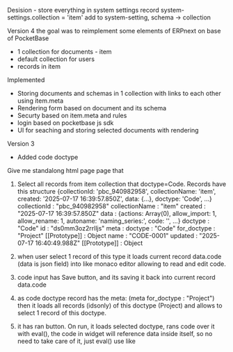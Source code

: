 
Desision - store everything in system settings record
system-settings.collection = 'item' 
add to system-setting, schema -> collection


Version 4
the goal was to reimplement some elements of ERPnext on base of PocketBase
- 1 collection for documents - item
- default collection for users
- records in item 

Implemented 
- Storing documents and schemas in 1 collection with links to each other using item.meta
- Rendering form based on document and its schema 
- Securty based on item.meta and rules
- login based on pocketbase js sdk
- UI for seaching and storing selected documents with rendering 


Version 3
- Added code doctype 

Give me standalong html page page that 
1) Select all records from item collection that  doctype=Code. Records have this structure
{collectionId: 'pbc_940982958', collectionName: 'item', created: '2025-07-17 16:39:57.850Z', data: {…}, doctype: 'Code', …}
collectionId
: 
"pbc_940982958"
collectionName
: 
"item"
created
: 
"2025-07-17 16:39:57.850Z"
data
: 
{actions: Array(0), allow_import: 1, allow_rename: 1, autoname: 'naming_series:', code: '', …}
doctype
: 
"Code"
id
: 
"ds0mm3oz2rrlljs"
meta
: 
doctype
: 
"Code"
for_doctype
: 
"Project"
[[Prototype]]
: 
Object
name
: 
"CODE-0001"
updated
: 
"2025-07-17 16:40:49.988Z"
[[Prototype]]
: 
Object
2) when user select 1 record of this type it loads current record data.code (data is json field) into like monaco editor allowing to read and edit code. 
3) code input has Save button, and its saving it back into current record data.code
4) as code doctype record has the meta: (meta for_doctype : 
"Project") then it loads all records (idsonly) of this doctype (Project) and allows to select 1 record of this doctype. 
5) it has ran button. On run, it loads selected doctype, rans code over it with eval(), the code in widget will reference data inside itself, so no need to take care of it, just eval() 
use like    <script>
        let pb = null;
        let currentRecord = null;
        // Auto-connect on page load
        window.onload = function() {
            connectToPocketBase();
        };
        // Connect to PocketBase
        async function connectToPocketBase() {
            const statusDiv = document.getElementById('status');
            
            try {
                pb = new PocketBase('http://127.0.0.1:8090/');
                
                // Test connection by fetching records
                const records = await pb.collection('item').getList(1, 50);

So this is a kind of dynamic widjet testing tool 
 html that has input Window for js code and 2 buttons save and load. 



this is possible to mock global objects and use 
- https://chatgpt.com/c/68751c97-2254-8007-9097-46241b24bb15 
- https://claude.ai/chat/7f0eaf96-a570-49b5-a847-2ad953af017e






store all data 1 pocketbase collection - items v2

- items.id - pocketbase ids
- items.schema (json) - schema Using Erpnext doctypes json  (like task.json). then items.schema.name = Task
- items.code (text) - code that reads schema, displays UI and saving result into items.data
- items.data (json) - data, generated from schema on client side and saves
- items.children [itemid1, itemid2] - establishing relationships in between items
- items.users - [userid1, userid2] - pocketbase users collection ids

<!--S  SCHEMAS----->
special type of item -> schema for doctype. doctype = "Schema", the link to Schema is defined bi-directonally in each doctype like doctype = "Task", then in its meta.schema = "SCHEMA-0001"
in "SCHEMA-0001" meta.for_doctype = "Task" (should be further thinking on setting up default schemas)


<!--U -UI--->
summary - everything is possible 
OPEN - access rights needs exploration and simplification  

<!----------v2--->
all data and schemas are from ERPnext and stored in 1 collection item in PocketBase
item.name - used as id for all db operations - TASK-2025-00027 
item.doctype - text, doctype type - Task
item.meta - json, storing the doctype, and schema id of doctype schema 
{
  "doctype": "Task",
  "schema": "SCHEMA-0001"
}
item.data - json, json data of doc (Erpnext format)
{
  "_assign": null,
  "_comments": null,
  "_liked_by": null,
  "_seen": "[\"Administrator\"]",
  "_user_tags": null,
  "act_end_date": null,
  "act_start_date": null,
  "actual_time": 0,
  "closing_date": null,
  "color": "#39E4A5",
  "company": "Expo (Demo)",
  "completed_by": null,
  "completed_on": null,
  "creation": "2025-06-11 12:34:12.818353",
  "custom_attach": null,
  "custom_itemgroup": null,
  "custom_new_check": 0,
  "department": null,
  "depends_on_tasks": "",
  "description": "<div class=\"ql-editor read-mode\"><p><img src=\"/private/files/vYfr6wt.jpg?fid=3e162b69a8\" style=\"\" width=\"272\"></p></div>",
  "docstatus": 0,
  "duration": 0,
  "exp_end_date": "2025-06-11",
  "exp_start_date": "2025-06-11",
  "expected_time": 0,
  "idx": 1,
  "is_group": 1,
  "is_milestone": 0,
  "is_template": 0,
  "issue": null,
  "lft": 53,
  "modified": "2025-06-11 21:28:44.330211",
  "modified_by": "Administrator",
  "name": "TASK-2025-00027",
  "old_parent": "",
  "owner": "Administrator",
  "parent_task": null,
  "priority": "Low",
  "progress": 0,
  "project": "PROJ-0009",
  "project_code": null,
  "review_date": null,
  "rgt": 54,
  "start": 0,
  "status": "Overdue",
  "subject": "Interior inspections for 18-point inspections",
  "task_code": null,
  "task_weight": 0,
  "template_task": "TASK-2025-00020",
  "total_billing_amount": 0,
  "total_costing_amount": 0,
  "total_expense_claim": 0,
  "type": null,
  "workflow_state": null
}

in the same collection 'item', stored the SCHEMA for this doctype 
{
  "collectionId": "pbc_940982958",
  "collectionName": "item",
  "created": "2025-07-14 13:59:41.446Z",
  "data": {
    "actions": [],
    "allow_import": 1,
    "autoname": "TASK-.YYYY.-.#####",
    "creation": "2013-01-29 19:25:50",
    "doctype": "DocType",
    "document_type": "Setup",
    "engine": "InnoDB",
    "field_order": [
      "subject",
      "project",
      "issue",
      "type",
      "color",
      "is_group",
      "is_template",
      "column_break0",
      "status",
      "priority",
      "task_weight",
      "parent_task",
      "completed_by",
      "completed_on",
      "sb_timeline",
      "exp_start_date",
      "expected_time",
      "start",
      "column_break_11",
      "exp_end_date",
      "progress",
      "duration",
      "is_milestone",
      "sb_details",
      "description",
      "sb_depends_on",
      "depends_on",
      "depends_on_tasks",
      "sb_actual",
      "act_start_date",
      "actual_time",
      "column_break_15",
      "act_end_date",
      "sb_costing",
      "total_costing_amount",
      "column_break_20",
      "total_billing_amount",
      "sb_more_info",
      "review_date",
      "closing_date",
      "column_break_22",
      "department",
      "company",
      "lft",
      "rgt",
      "old_parent",
      "template_task"
    ],
    "fields": [
      {
        "allow_in_quick_entry": 1,
        "fieldname": "subject",
        "fieldtype": "Data",
        "in_global_search": 1,
        "in_standard_filter": 1,
        "label": "Subject",
        "reqd": 1,
        "search_index": 1
      },
      {
        "allow_in_quick_entry": 1,
        "bold": 1,
        "fieldname": "project",
        "fieldtype": "Link",
        "in_global_search": 1,
        "in_list_view": 1,
        "in_standard_filter": 1,
        "label": "Project",
        "oldfieldname": "project",
        "oldfieldtype": "Link",
        "options": "Project",
        "remember_last_selected_value": 1,
        "search_index": 1
      },
      {
        "fieldname": "issue",
        "fieldtype": "Link",
        "label": "Issue",
        "options": "Issue"
      },
      {
        "fieldname": "type",
        "fieldtype": "Link",
        "label": "Type",
        "options": "Task Type"
      },
      {
        "bold": 1,
        "default": "0",
        "fieldname": "is_group",
        "fieldtype": "Check",
        "in_list_view": 1,
        "label": "Is Group"
      },
      {
        "fieldname": "column_break0",
        "fieldtype": "Column Break",
        "oldfieldtype": "Column Break",
        "print_width": "50%",
        "width": "50%"
      },
      {
        "bold": 1,
        "fieldname": "status",
        "fieldtype": "Select",
        "in_list_view": 1,
        "in_standard_filter": 1,
        "label": "Status",
        "no_copy": 1,
        "oldfieldname": "status",
        "oldfieldtype": "Select",
        "options": "Open\nWorking\nPending Review\nOverdue\nTemplate\nCompleted\nCancelled"
      },
      {
        "fieldname": "priority",
        "fieldtype": "Select",
        "in_list_view": 1,
        "in_standard_filter": 1,
        "label": "Priority",
        "oldfieldname": "priority",
        "oldfieldtype": "Select",
        "options": "Low\nMedium\nHigh\nUrgent",
        "search_index": 1
      },
      {
        "fieldname": "color",
        "fieldtype": "Color",
        "label": "Color"
      },
      {
        "bold": 1,
        "fieldname": "parent_task",
        "fieldtype": "Link",
        "ignore_user_permissions": 1,
        "label": "Parent Task",
        "options": "Task",
        "search_index": 1
      },
      {
        "collapsible": 1,
        "collapsible_depends_on": "exp_start_date",
        "fieldname": "sb_timeline",
        "fieldtype": "Section Break",
        "label": "Timeline"
      },
      {
        "bold": 1,
        "fieldname": "exp_start_date",
        "fieldtype": "Datetime",
        "label": "Expected Start Date",
        "oldfieldname": "exp_start_date",
        "oldfieldtype": "Date"
      },
      {
        "default": "0",
        "fieldname": "expected_time",
        "fieldtype": "Float",
        "label": "Expected Time (in hours)",
        "oldfieldname": "exp_total_hrs",
        "oldfieldtype": "Data"
      },
      {
        "fetch_from": "type.weight",
        "fieldname": "task_weight",
        "fieldtype": "Float",
        "label": "Weight"
      },
      {
        "fieldname": "column_break_11",
        "fieldtype": "Column Break"
      },
      {
        "bold": 1,
        "fieldname": "exp_end_date",
        "fieldtype": "Datetime",
        "label": "Expected End Date",
        "oldfieldname": "exp_end_date",
        "oldfieldtype": "Date",
        "search_index": 1
      },
      {
        "fieldname": "progress",
        "fieldtype": "Percent",
        "label": "% Progress",
        "no_copy": 1
      },
      {
        "default": "0",
        "fieldname": "is_milestone",
        "fieldtype": "Check",
        "in_list_view": 1,
        "label": "Is Milestone"
      },
      {
        "fieldname": "sb_details",
        "fieldtype": "Section Break",
        "label": "Details",
        "oldfieldtype": "Section Break"
      },
      {
        "fieldname": "description",
        "fieldtype": "Text Editor",
        "label": "Task Description",
        "oldfieldname": "description",
        "oldfieldtype": "Text Editor",
        "print_width": "300px",
        "width": "300px"
      },
      {
        "fieldname": "sb_depends_on",
        "fieldtype": "Section Break",
        "label": "Dependencies",
        "oldfieldtype": "Section Break"
      },
      {
        "fieldname": "depends_on",
        "fieldtype": "Table",
        "label": "Dependent Tasks",
        "options": "Task Depends On"
      },
      {
        "fieldname": "depends_on_tasks",
        "fieldtype": "Code",
        "hidden": 1,
        "label": "Depends on Tasks",
        "read_only": 1
      },
      {
        "fieldname": "sb_actual",
        "fieldtype": "Section Break",
        "oldfieldtype": "Column Break",
        "print_width": "50%",
        "width": "50%"
      },
      {
        "fieldname": "act_start_date",
        "fieldtype": "Date",
        "label": "Actual Start Date (via Timesheet)",
        "oldfieldname": "act_start_date",
        "oldfieldtype": "Date",
        "read_only": 1
      },
      {
        "fieldname": "actual_time",
        "fieldtype": "Float",
        "label": "Actual Time in Hours (via Timesheet)",
        "read_only": 1
      },
      {
        "fieldname": "column_break_15",
        "fieldtype": "Column Break"
      },
      {
        "fieldname": "act_end_date",
        "fieldtype": "Date",
        "label": "Actual End Date (via Timesheet)",
        "oldfieldname": "act_end_date",
        "oldfieldtype": "Date",
        "read_only": 1
      },
      {
        "collapsible": 1,
        "fieldname": "sb_costing",
        "fieldtype": "Section Break",
        "label": "Costing"
      },
      {
        "fieldname": "total_costing_amount",
        "fieldtype": "Currency",
        "label": "Total Costing Amount (via Timesheet)",
        "oldfieldname": "actual_budget",
        "oldfieldtype": "Currency",
        "options": "Company:company:default_currency",
        "read_only": 1
      },
      {
        "fieldname": "column_break_20",
        "fieldtype": "Column Break"
      },
      {
        "fieldname": "total_billing_amount",
        "fieldtype": "Currency",
        "label": "Total Billable Amount (via Timesheet)",
        "read_only": 1
      },
      {
        "collapsible": 1,
        "fieldname": "sb_more_info",
        "fieldtype": "Section Break",
        "label": "More Info"
      },
      {
        "depends_on": "eval:doc.status == \"Closed\" || doc.status == \"Pending Review\"",
        "fieldname": "review_date",
        "fieldtype": "Date",
        "label": "Review Date",
        "oldfieldname": "review_date",
        "oldfieldtype": "Date"
      },
      {
        "depends_on": "eval:doc.status == \"Closed\"",
        "fieldname": "closing_date",
        "fieldtype": "Date",
        "label": "Closing Date",
        "oldfieldname": "closing_date",
        "oldfieldtype": "Date"
      },
      {
        "fieldname": "column_break_22",
        "fieldtype": "Column Break"
      },
      {
        "fieldname": "department",
        "fieldtype": "Link",
        "label": "Department",
        "options": "Department"
      },
      {
        "fetch_from": "project.company",
        "fieldname": "company",
        "fieldtype": "Link",
        "label": "Company",
        "options": "Company",
        "remember_last_selected_value": 1
      },
      {
        "fieldname": "lft",
        "fieldtype": "Int",
        "hidden": 1,
        "label": "lft",
        "read_only": 1
      },
      {
        "fieldname": "rgt",
        "fieldtype": "Int",
        "hidden": 1,
        "label": "rgt",
        "read_only": 1
      },
      {
        "fieldname": "old_parent",
        "fieldtype": "Data",
        "hidden": 1,
        "ignore_user_permissions": 1,
        "label": "Old Parent",
        "read_only": 1
      },
      {
        "depends_on": "eval: doc.status == \"Completed\"",
        "fieldname": "completed_by",
        "fieldtype": "Link",
        "label": "Completed By",
        "no_copy": 1,
        "options": "User"
      },
      {
        "default": "0",
        "fieldname": "is_template",
        "fieldtype": "Check",
        "label": "Is Template"
      },
      {
        "depends_on": "is_template",
        "fieldname": "start",
        "fieldtype": "Int",
        "label": "Begin On (Days)"
      },
      {
        "depends_on": "is_template",
        "fieldname": "duration",
        "fieldtype": "Int",
        "label": "Duration (Days)"
      },
      {
        "depends_on": "eval: doc.status == \"Completed\"",
        "fieldname": "completed_on",
        "fieldtype": "Date",
        "label": "Completed On",
        "mandatory_depends_on": "eval: doc.status == \"Completed\""
      },
      {
        "fieldname": "template_task",
        "fieldtype": "Data",
        "hidden": 1,
        "label": "Template Task"
      }
    ],
    "icon": "fa fa-check",
    "idx": 1,
    "is_tree": 1,
    "links": [],
    "max_attachments": 5,
    "modified": "2024-05-24 12:36:12.214577",
    "modified_by": "Administrator",
    "module": "Projects",
    "name": "Task",
    "naming_rule": "Expression (old style)",
    "nsm_parent_field": "parent_task",
    "owner": "Administrator",
    "permissions": [
      {
        "create": 1,
        "delete": 1,
        "email": 1,
        "print": 1,
        "read": 1,
        "report": 1,
        "role": "Projects User",
        "share": 1,
        "write": 1
      }
    ],
    "quick_entry": 1,
    "search_fields": "subject",
    "show_name_in_global_search": 1,
    "show_preview_popup": 1,
    "sort_field": "creation",
    "sort_order": "DESC",
    "states": [],
    "timeline_field": "project",
    "title_field": "subject",
    "track_seen": 1
  },
  "doctype": "Schema",
  "id": "a6v04us71cjkpp7",
  "meta": {
    "doctype": "Schema"
  },
  "name": "SCHEMA-0001",
  "updated": "2025-07-14 13:59:41.446Z"
}




child-parent relationships are established in childen by have ids in childer items.data.parent_id_project, where in parent_id_{doctype} {doctype} is doctype of parent and value is id

async function getChildrenByParent(parentId) {
      // Get the parent record to determine its type
      const parentRecord = await pb.collection('items').getOne(parentId);
      const parentType = parentRecord.data.name.toLowerCase();
      
      const filter = `data.parent_id_${parentType} = "${parentId}"`;
      return await pb.collection('items').getFullList({ filter });
    }

how to simplify the user management knowing I am unsing ERPdoctypes,I want to have very relaxed access rights, I want to propagate by default access to all parent-child 

<!--Storing schemas -->

Decision 
// Step 1: Get the schema template for "User"
const schema = await pb.collection('items').getFirstListItem(
  'schema.name = "User" && schema.doctype = "Schema"'
);

// Step 2: Create the new item referencing that schema
const newItem = await pb.collection('items').create({
  schema: {
    id: schema.id,             // Reference to the full schema template
    name: schema.schema.name   // Usually "User"
  },

});

<!--Storing Code -->
const schema = await pb.collection('items').getFirstListItem(
  'schema.doctype = "Code"'
);

<!--Use all fields in doctypes definitions-->
Nested tables = children:
- Use TABLE field tp link parent->child link (now only child->parent like parent_id_project in items.data)
- Use all logic including list_view of child 
fix the naming serieas and names(subject, project_name, or even missing name)
Best practice when building your own Doctypes
Use title or subject as a descriptive label.

Set name to a custom naming series or field (via autoname).

Use title_field in the DocType to show a clean title in lists.

{
  "autoname": "field:subject",
  "title_field": "subject"
}

<!--Users and user managment-->
async function getChildrenByParent(parentId) {
      // Get the parent record to determine its type
      const parentRecord = await pb.collection('items').getOne(parentId);
      const parentType = parentRecord.data.name.toLowerCase();
      
      const filter = `data.parent_id_${parentType} = "${parentId}"`;
      return await pb.collection('items').getFullList({ filter });
    }

<!--issues-->
- items.schema (issue IS-missing universal data) (json) is document specific, and lacks  universal non-document spesific like assigned_to, files_attached, workflow related and tagging etc
- 

<!--data.users section --> 
<!--issue with ACL -->

Exactly, you nailed a common tricky point:

---

## The Problem Recap

* **Users can self-register** via public registration — no admin needed.
* But **non-admin users cannot list or query all users** because listing users is an admin-level permission.
* Therefore, if you want to let non-admin users assign or select other users (e.g., in your `items.users` field), they **cannot get the full user list from PocketBase directly**.
* This makes things like dropdown user selectors or assigning users difficult for non-admin clients.

---

## How to Overcome This?

### 1. **Expose a Custom API Endpoint for User Listing**

* Create a **custom backend or cloud function** that:

  * Authenticates the caller (checks their role or permissions).
  * Retrieves a **safe, filtered list of users** (e.g., only active users, or a subset).
  * Returns user info needed for selection (e.g., `id`, `name`, `email`).
* Your non-admin clients call this endpoint to get the user list for assignment.
* This backend uses admin-level credentials to read users but only exposes a limited, controlled view.

---

### 2. **Use PocketBase Collection Rules for Limited Access**

* PocketBase's default **Users collection is admin-only**, but you can create a **separate "profiles" collection** that contains public info of users.
* When users register:

  * Use PocketBase hooks or client code to **create or sync a "profile" record** with publicly visible info.
* Then:

  * Non-admin users can read this `profiles` collection without admin rights.
  * Use this collection to populate user selectors and assign users in `items.users`.
* This keeps sensitive user data protected but allows non-admin access to basic user info.

---

### 3. **Embed User Info in the Client After Signup**

* If your app is closed or limited in scale:

  * When a user signs up, store their basic info locally or share it securely with other users in the app.
  * This is only feasible in small or trusted environments.
* Not recommended for larger or public apps.

---

## Example Workflow Using Profiles Collection

1. User signs up via public registration.
2. A PocketBase hook or client logic creates a corresponding record in the `profiles` collection with `{ userId, displayName, email }`.
3. Non-admin users have read access to `profiles`.
4. When assigning users to an item, your client fetches from `profiles` collection instead of `users`.
5. Use the `userId` from profiles to assign to `items.users`.

---

## Summary

| Solution                    | Description                                     |
| --------------------------- | ----------------------------------------------- |
| Custom Backend API          | Controlled user list returned to clients        |
| Separate Public Profiles    | Mirror minimal user info in a public collection |
| Client-side User Info Cache | Share or cache user info within the app         |

---

If you want, I can help with:

* How to set up a `profiles` collection and sync it on signup.
* Sample PocketBase hook code or API design.
* Collection rule configurations.

Just let me know!

<!--descision --->
- to use the hybrid approach (items.users and items.data.users)
- 
Great question — since you're already thinking deeply about architecture, here's a grounded recommendation based on how PocketBase works **today (as of 2025)** and your use case.

---

## 🧠 Recommendation: **Hybrid Approach (Lean PB Relations + Rich `data.users`)**

| Layer                     | Role                                                      |
| ------------------------- | --------------------------------------------------------- |
| `items.users` (relation)  | **Access gate** — who can fetch/see the item              |
| `items.data.users` (JSON) | **Role + permission logic** — what they can do in the app |

---

## ✅ Why This Hybrid Approach Is Ideal for PocketBase

| Reason                  | Explanation                                                                                                        |
| ----------------------- | ------------------------------------------------------------------------------------------------------------------ |
| 🔒 **Native filtering** | PocketBase lets you filter by relation: `users ~ "user123"` — fast and enforced server-side                        |
| 🧠 **Flexible logic**   | Your `data.users` can support roles, timestamps, custom fields, invitations, etc.                                  |
| ✍️ **Easier UI**        | You can build admin/collaborator interfaces from `data.users`, not just a flat ID list                             |
| ⚙️ **Scoped access**    | PB rules can restrict writes (only owners can write), while your app handles collaboration nuance                  |
| 🧪 **Scalable**         | You can later move to a dedicated `user_roles` collection if things get complex, but you don’t have to start there |

---

## ✅ What to Avoid

| Approach                                                | Why Not                                                                                             |
| ------------------------------------------------------- | --------------------------------------------------------------------------------------------------- |
| Only using `users` relation                             | No room for roles/permissions, and you'll need hacks for UI or logic                                |
| Only using `data.users`                                 | You lose PB's built-in filtering and security layers — all access control must be in your app       |
| Complex `users[]` + per-role fields (`owner`, `editor`) | You'll duplicate the logic and make updates hard to maintain                                        |
| Building a full ACL system in a separate collection     | Overkill unless you’re doing enterprise-level multi-tenant auth — more boilerplate, harder to debug |

---

## 🛠 What You Should Do

### 🗃 Your `items` Schema (PocketBase)

| Field   | Type                    | Notes                                               |
| ------- | ----------------------- | --------------------------------------------------- |
| `users` | `Relation[]` to `users` | Determines **who can access** the item              |
| `data`  | `JSON`                  | Contains `data.users` for **roles and permissions** |

```json
"data": {
  "title": "Form A",
  "users": [
    { "id": "user123", "role": "owner", "access": "write" },
    { "id": "user456", "role": "collaborator", "access": "read" }
  ]
}
```

---

### ✅ Server-Side Rules Example

```sql
@request.auth.id != "" && users ~ @request.auth.id
```

> Only allow access if the current user is listed in `users` relation.

---

### 🧩 Bonus: Optional Metadata on Relation

If needed later, you can introduce `data.user_metadata`, like:

```json
"user_metadata": {
  "user123": { "invitedAt": "2025-07-08", "status": "active" },
  "user456": { "invitedAt": "2025-07-09", "status": "pending" }
}
```

---

## 🚦 Final Recommendation

Stick to:

* ✅ `users` relation: enforced by PocketBase (fast + secure)
* ✅ `data.users`: for role-based logic (flexible + future-proof)
* ❌ Don't try to cram roles into relation
* ❌ Avoid splitting roles into separate fields like `editorIds`, `viewerIds` — it doesn’t scale

---

If you’d like, I can give you:

* A PocketBase schema definition (JSON)
* A helper that syncs `data.users` → `users[]`
* Sample permission check code for client or hooks

Let me know which part you'd like to build next.




PocketBase collection 'code' 
js code stored in code like 
pb.collection('code').create({
  code: "console.log('code');",
  schema: { type: "form", fields: ["question"] },
  data: { question: "What is your name?" }
});

schema is Frappe json: 
{
 "actions": [],
 "allow_import": 1,
 "autoname": "TASK-.YYYY.-.#####",
 "creation": "2013-01-29 19:25:50",
 "doctype": "DocType",
 "document_type": "Setup",
 "engine": "InnoDB",
 "field_order": [
  "subject",
  "project",
  "issue",
  "type",
  "color",
  "is_group",
  "is_template",
  "column_break0",
  "status",
  "priority",
  "task_weight",
  "parent_task",
  "completed_by",
  "completed_on",
  "sb_timeline",
  "exp_start_date",
  "expected_time",
  "start",
  "column_break_11",
  "exp_end_date",
  "progress",
  "duration",
  "is_milestone",
  "sb_details",
  "description",
  "sb_depends_on",
  "depends_on",
  "depends_on_tasks",
  "sb_actual",
  "act_start_date",
  "actual_time",
  "column_break_15",
  "act_end_date",
  "sb_costing",
  "total_costing_amount",
  "column_break_20",
  "total_billing_amount",
  "sb_more_info",
  "review_date",
  "closing_date",
  "column_break_22",
  "department",
  "company",
  "lft",
  "rgt",
  "old_parent",
  "template_task"
 ],
 "fields": [
  {
   "allow_in_quick_entry": 1,
   "fieldname": "subject",
   "fieldtype": "Data",
   "in_global_search": 1,
   "in_standard_filter": 1,
   "label": "Subject",
   "reqd": 1,
   "search_index": 1
  },
  {
   "allow_in_quick_entry": 1,
   "bold": 1,
   "fieldname": "project",
   "fieldtype": "Link",
   "in_global_search": 1,
   "in_list_view": 1,
   "in_standard_filter": 1,
   "label": "Project",
   "oldfieldname": "project",
   "oldfieldtype": "Link",
   "options": "Project",
   "remember_last_selected_value": 1,
   "search_index": 1
  },
  {
   "fieldname": "issue",
   "fieldtype": "Link",
   "label": "Issue",
   "options": "Issue"
  },
  {
   "fieldname": "type",
   "fieldtype": "Link",
   "label": "Type",
   "options": "Task Type"
  },
  {
   "bold": 1,
   "default": "0",
   "fieldname": "is_group",
   "fieldtype": "Check",
   "in_list_view": 1,
   "label": "Is Group"
  },
  {
   "fieldname": "column_break0",
   "fieldtype": "Column Break",
   "oldfieldtype": "Column Break",
   "print_width": "50%",
   "width": "50%"
  },
  {
   "bold": 1,
   "fieldname": "status",
   "fieldtype": "Select",
   "in_list_view": 1,
   "in_standard_filter": 1,
   "label": "Status",
   "no_copy": 1,
   "oldfieldname": "status",
   "oldfieldtype": "Select",
   "options": "Open\nWorking\nPending Review\nOverdue\nTemplate\nCompleted\nCancelled"
  },
  {
   "fieldname": "priority",
   "fieldtype": "Select",
   "in_list_view": 1,
   "in_standard_filter": 1,
   "label": "Priority",
   "oldfieldname": "priority",
   "oldfieldtype": "Select",
   "options": "Low\nMedium\nHigh\nUrgent",
   "search_index": 1
  },
  {
   "fieldname": "color",
   "fieldtype": "Color",
   "label": "Color"
  },
  {
   "bold": 1,
   "fieldname": "parent_task",
   "fieldtype": "Link",
   "ignore_user_permissions": 1,
   "label": "Parent Task",
   "options": "Task",
   "search_index": 1
  },
  {
   "collapsible": 1,
   "collapsible_depends_on": "exp_start_date",
   "fieldname": "sb_timeline",
   "fieldtype": "Section Break",
   "label": "Timeline"
  },
  {
   "bold": 1,
   "fieldname": "exp_start_date",
   "fieldtype": "Datetime",
   "label": "Expected Start Date",
   "oldfieldname": "exp_start_date",
   "oldfieldtype": "Date"
  },
  {
   "default": "0",
   "fieldname": "expected_time",
   "fieldtype": "Float",
   "label": "Expected Time (in hours)",
   "oldfieldname": "exp_total_hrs",
   "oldfieldtype": "Data"
  },
  {
   "fetch_from": "type.weight",
   "fieldname": "task_weight",
   "fieldtype": "Float",
   "label": "Weight"
  },
  {
   "fieldname": "column_break_11",
   "fieldtype": "Column Break"
  },
  {
   "bold": 1,
   "fieldname": "exp_end_date",
   "fieldtype": "Datetime",
   "label": "Expected End Date",
   "oldfieldname": "exp_end_date",
   "oldfieldtype": "Date",
   "search_index": 1
  },
  {
   "fieldname": "progress",
   "fieldtype": "Percent",
   "label": "% Progress",
   "no_copy": 1
  },
  {
   "default": "0",
   "fieldname": "is_milestone",
   "fieldtype": "Check",
   "in_list_view": 1,
   "label": "Is Milestone"
  },
  {
   "fieldname": "sb_details",
   "fieldtype": "Section Break",
   "label": "Details",
   "oldfieldtype": "Section Break"
  },
  {
   "fieldname": "description",
   "fieldtype": "Text Editor",
   "label": "Task Description",
   "oldfieldname": "description",
   "oldfieldtype": "Text Editor",
   "print_width": "300px",
   "width": "300px"
  },
  {
   "fieldname": "sb_depends_on",
   "fieldtype": "Section Break",
   "label": "Dependencies",
   "oldfieldtype": "Section Break"
  },
  {
   "fieldname": "depends_on",
   "fieldtype": "Table",
   "label": "Dependent Tasks",
   "options": "Task Depends On"
  },
  {
   "fieldname": "depends_on_tasks",
   "fieldtype": "Code",
   "hidden": 1,
   "label": "Depends on Tasks",
   "read_only": 1
  },
  {
   "fieldname": "sb_actual",
   "fieldtype": "Section Break",
   "oldfieldtype": "Column Break",
   "print_width": "50%",
   "width": "50%"
  },
  {
   "fieldname": "act_start_date",
   "fieldtype": "Date",
   "label": "Actual Start Date (via Timesheet)",
   "oldfieldname": "act_start_date",
   "oldfieldtype": "Date",
   "read_only": 1
  },
  {
   "fieldname": "actual_time",
   "fieldtype": "Float",
   "label": "Actual Time in Hours (via Timesheet)",
   "read_only": 1
  },
  {
   "fieldname": "column_break_15",
   "fieldtype": "Column Break"
  },
  {
   "fieldname": "act_end_date",
   "fieldtype": "Date",
   "label": "Actual End Date (via Timesheet)",
   "oldfieldname": "act_end_date",
   "oldfieldtype": "Date",
   "read_only": 1
  },
  {
   "collapsible": 1,
   "fieldname": "sb_costing",
   "fieldtype": "Section Break",
   "label": "Costing"
  },
  {
   "fieldname": "total_costing_amount",
   "fieldtype": "Currency",
   "label": "Total Costing Amount (via Timesheet)",
   "oldfieldname": "actual_budget",
   "oldfieldtype": "Currency",
   "options": "Company:company:default_currency",
   "read_only": 1
  },
  {
   "fieldname": "column_break_20",
   "fieldtype": "Column Break"
  },
  {
   "fieldname": "total_billing_amount",
   "fieldtype": "Currency",
   "label": "Total Billable Amount (via Timesheet)",
   "read_only": 1
  },
  {
   "collapsible": 1,
   "fieldname": "sb_more_info",
   "fieldtype": "Section Break",
   "label": "More Info"
  },
  {
   "depends_on": "eval:doc.status == \"Closed\" || doc.status == \"Pending Review\"",
   "fieldname": "review_date",
   "fieldtype": "Date",
   "label": "Review Date",
   "oldfieldname": "review_date",
   "oldfieldtype": "Date"
  },
  {
   "depends_on": "eval:doc.status == \"Closed\"",
   "fieldname": "closing_date",
   "fieldtype": "Date",
   "label": "Closing Date",
   "oldfieldname": "closing_date",
   "oldfieldtype": "Date"
  },
  {
   "fieldname": "column_break_22",
   "fieldtype": "Column Break"
  },
  {
   "fieldname": "department",
   "fieldtype": "Link",
   "label": "Department",
   "options": "Department"
  },
  {
   "fetch_from": "project.company",
   "fieldname": "company",
   "fieldtype": "Link",
   "label": "Company",
   "options": "Company",
   "remember_last_selected_value": 1
  },
  {
   "fieldname": "lft",
   "fieldtype": "Int",
   "hidden": 1,
   "label": "lft",
   "read_only": 1
  },
  {
   "fieldname": "rgt",
   "fieldtype": "Int",
   "hidden": 1,
   "label": "rgt",
   "read_only": 1
  },
  {
   "fieldname": "old_parent",
   "fieldtype": "Data",
   "hidden": 1,
   "ignore_user_permissions": 1,
   "label": "Old Parent",
   "read_only": 1
  },
  {
   "depends_on": "eval: doc.status == \"Completed\"",
   "fieldname": "completed_by",
   "fieldtype": "Link",
   "label": "Completed By",
   "no_copy": 1,
   "options": "User"
  },
  {
   "default": "0",
   "fieldname": "is_template",
   "fieldtype": "Check",
   "label": "Is Template"
  },
  {
   "depends_on": "is_template",
   "fieldname": "start",
   "fieldtype": "Int",
   "label": "Begin On (Days)"
  },
  {
   "depends_on": "is_template",
   "fieldname": "duration",
   "fieldtype": "Int",
   "label": "Duration (Days)"
  },
  {
   "depends_on": "eval: doc.status == \"Completed\"",
   "fieldname": "completed_on",
   "fieldtype": "Date",
   "label": "Completed On",
   "mandatory_depends_on": "eval: doc.status == \"Completed\""
  },
  {
   "fieldname": "template_task",
   "fieldtype": "Data",
   "hidden": 1,
   "label": "Template Task"
  }
 ],
 "icon": "fa fa-check",
 "idx": 1,
 "is_tree": 1,
 "links": [],
 "max_attachments": 5,
 "modified": "2024-05-24 12:36:12.214577",
 "modified_by": "Administrator",
 "module": "Projects",
 "name": "Task",
 "naming_rule": "Expression (old style)",
 "nsm_parent_field": "parent_task",
 "owner": "Administrator",
 "permissions": [
  {
   "create": 1,
   "delete": 1,
   "email": 1,
   "print": 1,
   "read": 1,
   "report": 1,
   "role": "Projects User",
   "share": 1,
   "write": 1
  }
 ],
 "quick_entry": 1,
 "search_fields": "subject",
 "show_name_in_global_search": 1,
 "show_preview_popup": 1,
 "sort_field": "creation",
 "sort_order": "DESC",
 "states": [],
 "timeline_field": "project",
 "title_field": "subject",
 "track_seen": 1
}

execution on client like:
currentRecord = await pb.collection('code').getOne(recordId); 
eval(currentRecord.code);

so architecure is 
1) user saving widget code in currentRecord.code (mostly React code)
2) user saving schema in currentRecord.schema
3) browser renders it, after user click on Save button, it goes to currentRecord.data

currentRecord.data is 

other

search 

const tasks2 = pb.collection('items').getFullList({
  filter: 'data.project ~ "[a-z0-9]{15}"'
});
<!--Parent child-->

-Issue in initial version: 
links child->parent was establblished in items.data field "project": "xh1o0yu55vlorl5", from items.schema like: (items.data): 

{
  "act_end_date": "",
  "act_start_date": "",
  "actual_time": "",
  "closing_date": "",
  "color": "",
  "company": "",
  "completed_by": "",
  "completed_on": "",
  "department": "",
  "depends_on": "",
  "description": "Edited 2",
  "duration": "",
  "exp_end_date": "2025-07-09T11:30",
  "exp_start_date": "2025-07-10T11:58",
  "expected_time": "",
  "is_group": false,
  "is_milestone": false,
  "is_template": false,
  "issue": "",
  "name": "Task",
  "parent_task": "",
  "priority": "High",
  "progress": "",
  "project": "xh1o0yu55vlorl5",
  "review_date": "",
  "start": "",
  "status": "Pending Review",
  "subject": "Task2 - the same project",
  "task_weight": "",
  "total_billing_amount": "",
  "total_costing_amount": "",
  "type": ""
}

with part of code: 

(function() {
  const recordId = window.WIDGET_RECORD_ID;
  const pb = window.pb;
  
  async function init() {
    const currentRecord = await pb.collection('items').getOne(recordId);
    window.currentRecord = currentRecord;
    window.schema = currentRecord.schema;
    window.initialData = currentRecord.data || {};
    renderTaskForm();
  }
  
  function renderTaskForm() {
    const containerId = 'widgetContainer';
    const schema = window.schema;
    const initialData = window.initialData || {};
    const recordId = window.currentRecord?.id;
    
    async function renderForm(schema, data = {}, containerId) {
      const fields = schema.fields || [];
      const fieldOrder = schema.field_order || [];
      const container = document.getElementById(containerId);
      container.innerHTML = '';
      const fieldMap = Object.fromEntries(fields.map(f => [f.fieldname, f]));
      
      for (const fieldname of fieldOrder) {
        const field = fieldMap[fieldname];
        if (!field || field.hidden) continue;
        if (['Section Break', 'Column Break'].includes(field.fieldtype)) continue;
        
        const wrapper = document.createElement('div');
        wrapper.style.marginBottom = '10px';
        
        const label = document.createElement('label');
        label.innerText = field.label || fieldname;
        
        let input;
        
        switch (field.fieldtype) {
          case 'Data':
          case 'Int':
          case 'Float':
          case 'Currency':
            input = document.createElement('input');
            input.type = 'text';
            break;
            
          case 'Link':
            input = document.createElement('select');
            // Add empty option
            const emptyOption = document.createElement('option');
            emptyOption.value = '';
            emptyOption.innerText = '-- Select --';
            input.appendChild(emptyOption);
            
            // If field has options, fetch records where data.name matches options
            if (field.options) {
              try {
                const records = await pb.collection('items').getFullList({
                  filter: `data.name = "${field.options}"`
                });
                
                records.forEach(record => {
                  const option = document.createElement('option');
                  option.value = record.id;
                  option.innerText = record.data.name || record.id;
                  input.appendChild(option);
                });
              } catch (error) {
                console.error(`Error fetching options for ${field.fieldname}:`, error);
              }
            }
            break;
            
          case 'Text Editor':
            input = document.createElement('textarea');
            break;
            
          case 'Date':
          case 'Datetime':
            input = document.createElement('input');
            input.type = 'datetime-local';
            break;
            
          case 'Check':
            input = document.createElement('input');
            input.type = 'checkbox';
            input.checked = !!data[field.fieldname];
            break;
            
          case 'Select':
            input = document.createElement('select');
            const options = (field.options || '').split('\n');
            options.forEach(opt => {
              const option = document.createElement('option');
              option.value = opt;
              option.innerText = opt;
              input.appendChild(option);
            });
            input.value = data[field.fieldname] || '';
            break;
            
          case 'Percent':
            input = document.createElement('input');
            input.type = 'number';
            input.min = 0;
            input.max = 100;
            break;
            
          default:
            input = document.createElement('input');
            input.type = 'text';
        }
        
        input.name = field.fieldname;
        input.id = field.fieldname;
        
        if (field.fieldtype !== 'Check' && data[field.fieldname]) {
          input.value = data[field.fieldname];
        }
        
        wrapper.appendChild(label);
        wrapper.appendChild(document.createElement('br'));
        wrapper.appendChild(input);
        container.appendChild(wrapper);
      }
    }
    
    function getFormData(schema) {
      const result = {};
      (schema.fields || []).forEach(field => {
        if (!field || field.hidden) return;
        const el = document.getElementById(field.fieldname);
        if (!el) return;
        
        if (field.fieldtype === 'Check') {
          result[field.fieldname] = el.checked;
        } else {
          result[field.fieldname] = el.value;
        }
      });
      return result;
    }
    
    async function saveData() {
      const formData = getFormData(schema);
      
      // Always preserve the record name from the schema
      formData.name = window.currentRecord.schema.name;
      
      await pb.collection('items').update(recordId, { data: formData });
      alert('Form data saved.');
    }
    
    // Initial render (now async)
    renderForm(schema, initialData, containerId).then(() => {
      // Add save button after form is rendered
      const saveBtn = document.createElement('button');
      saveBtn.innerText = 'Save';
      saveBtn.onclick = saveData;
      document.getElementById(containerId).appendChild(saveBtn);
    });
  }
  
  // Initialize
  init();
})();

<!--Replaced by https://claude.ai/chat/36bfd7ec-ffd5-4e8c-8497-ed8d0ed62f61 v4-->

(function() {
  const recordId = window.WIDGET_RECORD_ID;
  const pb = window.pb;
  
  async function init() {
    const currentRecord = await pb.collection('items').getOne(recordId);
    window.currentRecord = currentRecord;
    window.schema = currentRecord.schema;
    window.initialData = currentRecord.data || {};
    renderTaskForm();
  }
  
  function renderTaskForm() {
    const containerId = 'widgetContainer';
    const schema = window.schema;
    const initialData = window.initialData || {};
    const recordId = window.currentRecord?.id;
    
    async function renderForm(schema, data = {}, containerId) {
      const fields = schema.fields || [];
      const fieldOrder = schema.field_order || [];
      const container = document.getElementById(containerId);
      container.innerHTML = '';
      const fieldMap = Object.fromEntries(fields.map(f => [f.fieldname, f]));
      
      for (const fieldname of fieldOrder) {
        const field = fieldMap[fieldname];
        if (!field || field.hidden) continue;
        if (['Section Break', 'Column Break'].includes(field.fieldtype)) continue;
        
        const wrapper = document.createElement('div');
        wrapper.style.marginBottom = '10px';
        
        const label = document.createElement('label');
        label.innerText = field.label || fieldname;
        
        let input;
        
        switch (field.fieldtype) {
          case 'Data':
          case 'Int':
          case 'Float':
          case 'Currency':
            input = document.createElement('input');
            input.type = 'text';
            break;
            
          case 'Link':
            input = document.createElement('select');
            // Add empty option
            const emptyOption = document.createElement('option');
            emptyOption.value = '';
            emptyOption.innerText = '-- Select --';
            input.appendChild(emptyOption);
            
            // If field has options, fetch records where data.name matches options
            if (field.options) {
              try {
                const records = await pb.collection('items').getFullList({
                  filter: `data.name = "${field.options}"`
                });
                
                records.forEach(record => {
                  const option = document.createElement('option');
                  // Store the record ID as value, but we'll change the field name during save
                  option.value = record.id;
                  option.innerText = record.data.name || record.id;
                  // Store the parent name for later use
                  option.setAttribute('data-parent-name', record.data.name);
                  input.appendChild(option);
                });
              } catch (error) {
                console.error(`Error fetching options for ${field.fieldname}:`, error);
              }
            }
            break;
            
          case 'Text Editor':
            input = document.createElement('textarea');
            break;
            
          case 'Date':
          case 'Datetime':
            input = document.createElement('input');
            input.type = 'datetime-local';
            break;
            
          case 'Check':
            input = document.createElement('input');
            input.type = 'checkbox';
            input.checked = !!data[field.fieldname];
            break;
            
          case 'Select':
            input = document.createElement('select');
            const options = (field.options || '').split('\n');
            options.forEach(opt => {
              const option = document.createElement('option');
              option.value = opt;
              option.innerText = opt;
              input.appendChild(option);
            });
            input.value = data[field.fieldname] || '';
            break;
            
          case 'Percent':
            input = document.createElement('input');
            input.type = 'number';
            input.min = 0;
            input.max = 100;
            break;
            
          default:
            input = document.createElement('input');
            input.type = 'text';
        }
        
        input.name = field.fieldname;
        input.id = field.fieldname;
        
        if (field.fieldtype !== 'Check' && data[field.fieldname]) {
          input.value = data[field.fieldname];
        }
        
        wrapper.appendChild(label);
        wrapper.appendChild(document.createElement('br'));
        wrapper.appendChild(input);
        container.appendChild(wrapper);
      }
    }
    
    function getFormData(schema) {
      const result = {};
      (schema.fields || []).forEach(field => {
        if (!field || field.hidden) return;
        const el = document.getElementById(field.fieldname);
        if (!el) return;
        
        if (field.fieldtype === 'Check') {
          result[field.fieldname] = el.checked;
        } else if (field.fieldtype === 'Link' && el.value) {
          // For Link fields, get the selected option and its parent name
          const selectedOption = el.options[el.selectedIndex];
          if (selectedOption && selectedOption.getAttribute('data-parent-name')) {
            const parentName = selectedOption.getAttribute('data-parent-name');
            const fieldName = `parent_id_${parentName.toLowerCase()}`;
            result[fieldName] = el.value; // Store the record ID
          }
        } else {
          result[field.fieldname] = el.value;
        }
      });
      return result;
    }
    
    async function saveData() {
      const formData = getFormData(schema);
      
      // Always preserve the record name from the schema
      formData.name = window.currentRecord.schema.name;
      
      await pb.collection('items').update(recordId, { data: formData });
      alert('Form data saved.');
    }
    
    // Initial render (now async)
    renderForm(schema, initialData, containerId).then(() => {
      // Add save button after form is rendered
      const saveBtn = document.createElement('button');
      saveBtn.innerText = 'Save';
      saveBtn.onclick = saveData;
      document.getElementById(containerId).appendChild(saveBtn);
    });
  }
  
  // Initialize
  init();
})();

<!--Example of v4-->
async function getChildrenByParent(parentId) {
  // Get the parent record to determine its type
  const parentRecord = await pb.collection('items').getOne(parentId);
  const parentType = parentRecord.data.name.toLowerCase(); // assuming data.name contains the type
  
  const filter = `data.parent_id_${parentType} = "${parentId}"`;
  return await pb.collection('items').getFullList({ filter });
}

// Usage - just need the parent ID
const children = await getChildrenByParent("xh1o0yu55vlorl5");

<!--added child table--->
(function() {
  const recordId = window.WIDGET_RECORD_ID;
  const pb = window.pb;
  
  async function init() {
    const currentRecord = await pb.collection('items').getOne(recordId);
    window.currentRecord = currentRecord;
    window.schema = currentRecord.schema;
    window.initialData = currentRecord.data || {};
    renderTaskForm();
  }
  
  function renderTaskForm() {
    const containerId = 'widgetContainer';
    const schema = window.schema;
    const initialData = window.initialData || {};
    const recordId = window.currentRecord?.id;
    
    async function renderForm(schema, data = {}, containerId) {
      const fields = schema.fields || [];
      const fieldOrder = schema.field_order || [];
      const container = document.getElementById(containerId);
      container.innerHTML = '';
      const fieldMap = Object.fromEntries(fields.map(f => [f.fieldname, f]));
      
      for (const fieldname of fieldOrder) {
        const field = fieldMap[fieldname];
        if (!field || field.hidden) continue;
        if (['Section Break', 'Column Break'].includes(field.fieldtype)) continue;
        
        const wrapper = document.createElement('div');
        wrapper.style.marginBottom = '10px';
        
        const label = document.createElement('label');
        label.innerText = field.label || fieldname;
        
        let input;
        
        switch (field.fieldtype) {
          case 'Data':
          case 'Int':
          case 'Float':
          case 'Currency':
            input = document.createElement('input');
            input.type = 'text';
            break;
            
          case 'Link':
            input = document.createElement('select');
            // Add empty option
            const emptyOption = document.createElement('option');
            emptyOption.value = '';
            emptyOption.innerText = '-- Select --';
            input.appendChild(emptyOption);
            
            // If field has options, fetch records where data.name matches options
            if (field.options) {
              try {
                const records = await pb.collection('items').getFullList({
                  filter: `data.name = "${field.options}"`
                });
                
                records.forEach(record => {
                  const option = document.createElement('option');
                  // Store the record ID as value, but we'll change the field name during save
                  option.value = record.id;
                  option.innerText = record.data.name || record.id;
                  // Store the parent name for later use
                  option.setAttribute('data-parent-name', record.data.name);
                  input.appendChild(option);
                });
              } catch (error) {
                console.error(`Error fetching options for ${field.fieldname}:`, error);
              }
            }
            break;
            
          case 'Text Editor':
            input = document.createElement('textarea');
            break;
            
          case 'Date':
          case 'Datetime':
            input = document.createElement('input');
            input.type = 'datetime-local';
            break;
            
          case 'Check':
            input = document.createElement('input');
            input.type = 'checkbox';
            input.checked = !!data[field.fieldname];
            break;
            
          case 'Select':
            input = document.createElement('select');
            const options = (field.options || '').split('\n');
            options.forEach(opt => {
              const option = document.createElement('option');
              option.value = opt;
              option.innerText = opt;
              input.appendChild(option);
            });
            input.value = data[field.fieldname] || '';
            break;
            
          case 'Percent':
            input = document.createElement('input');
            input.type = 'number';
            input.min = 0;
            input.max = 100;
            break;
            
          default:
            input = document.createElement('input');
            input.type = 'text';
        }
        
        input.name = field.fieldname;
        input.id = field.fieldname;
        
        if (field.fieldtype !== 'Check' && data[field.fieldname]) {
          input.value = data[field.fieldname];
        }
        
        wrapper.appendChild(label);
        wrapper.appendChild(document.createElement('br'));
        wrapper.appendChild(input);
        container.appendChild(wrapper);
      }
    }
    
    function getFormData(schema) {
      const result = {};
      (schema.fields || []).forEach(field => {
        if (!field || field.hidden) return;
        const el = document.getElementById(field.fieldname);
        if (!el) return;
        
        if (field.fieldtype === 'Check') {
          result[field.fieldname] = el.checked;
        } else if (field.fieldtype === 'Link' && el.value) {
          // For Link fields, get the selected option and its parent name
          const selectedOption = el.options[el.selectedIndex];
          if (selectedOption && selectedOption.getAttribute('data-parent-name')) {
            const parentName = selectedOption.getAttribute('data-parent-name');
            const fieldName = `parent_id_${parentName.toLowerCase()}`;
            result[fieldName] = el.value; // Store the record ID
          }
        } else {
          result[field.fieldname] = el.value;
        }
      });
      return result;
    }
    
    async function getChildrenByParent(parentId) {
      // Get the parent record to determine its type
      const parentRecord = await pb.collection('items').getOne(parentId);
      const parentType = parentRecord.data.name.toLowerCase();
      
      const filter = `data.parent_id_${parentType} = "${parentId}"`;
      return await pb.collection('items').getFullList({ filter });
    }
    
    async function renderChildrenTable(parentId, containerId) {
      try {
        const children = await getChildrenByParent(parentId);
        
        if (children.length === 0) {
          return; // No children to display
        }
        
        // Group children by their data.name (type)
        const groupedChildren = {};
        children.forEach(child => {
          const childType = child.data.name || 'Unknown';
          if (!groupedChildren[childType]) {
            groupedChildren[childType] = [];
          }
          groupedChildren[childType].push(child);
        });
        
        const container = document.getElementById(containerId);
        
        // Create children section
        const childrenSection = document.createElement('div');
        childrenSection.style.marginTop = '30px';
        childrenSection.style.borderTop = '2px solid #ccc';
        childrenSection.style.paddingTop = '20px';
        
        const title = document.createElement('h3');
        title.innerText = 'Related Records';
        title.style.marginBottom = '15px';
        childrenSection.appendChild(title);
        
        // Create table for each group
        Object.keys(groupedChildren).forEach(groupName => {
          const group = groupedChildren[groupName];
          
          const groupTitle = document.createElement('h4');
          groupTitle.innerText = `${groupName} (${group.length})`;
          groupTitle.style.marginTop = '20px';
          groupTitle.style.marginBottom = '10px';
          childrenSection.appendChild(groupTitle);
          
          const table = document.createElement('table');
          table.style.width = '100%';
          table.style.borderCollapse = 'collapse';
          table.style.marginBottom = '20px';
          
          // Create table header
          const thead = document.createElement('thead');
          const headerRow = document.createElement('tr');
          
          // Get all unique field names from the group
          const allFields = new Set();
          group.forEach(item => {
            if (item.data) {
              Object.keys(item.data).forEach(key => {
                if (key !== 'name' && !key.startsWith('parent_id_')) {
                  allFields.add(key);
                }
              });
            }
          });
          
          // Add ID column
          const idHeader = document.createElement('th');
          idHeader.innerText = 'ID';
          idHeader.style.border = '1px solid #ddd';
          idHeader.style.padding = '8px';
          idHeader.style.backgroundColor = '#f2f2f2';
          headerRow.appendChild(idHeader);
          
          // Add field columns
          allFields.forEach(field => {
            const th = document.createElement('th');
            th.innerText = field;
            th.style.border = '1px solid #ddd';
            th.style.padding = '8px';
            th.style.backgroundColor = '#f2f2f2';
            headerRow.appendChild(th);
          });
          
          thead.appendChild(headerRow);
          table.appendChild(thead);
          
          // Create table body
          const tbody = document.createElement('tbody');
          
          group.forEach(item => {
            const row = document.createElement('tr');
            
            // ID column
            const idCell = document.createElement('td');
            idCell.innerText = item.id;
            idCell.style.border = '1px solid #ddd';
            idCell.style.padding = '8px';
            row.appendChild(idCell);
            
            // Field columns
            allFields.forEach(field => {
              const cell = document.createElement('td');
              cell.innerText = item.data[field] || '';
              cell.style.border = '1px solid #ddd';
              cell.style.padding = '8px';
              row.appendChild(cell);
            });
            
            tbody.appendChild(row);
          });
          
          table.appendChild(tbody);
          childrenSection.appendChild(table);
        });
        
        container.appendChild(childrenSection);
        
      } catch (error) {
        console.error('Error rendering children table:', error);
      }
    }
    
    async function saveData() {
      const formData = getFormData(schema);
      
      // Always preserve the record name from the schema
      formData.name = window.currentRecord.schema.name;
      
      await pb.collection('items').update(recordId, { data: formData });
      alert('Form data saved.');
    }
    
    // Initial render (now async)
    renderForm(schema, initialData, containerId).then(async () => {
      // Add save button after form is rendered
      const saveBtn = document.createElement('button');
      saveBtn.innerText = 'Save';
      saveBtn.onclick = saveData;
      document.getElementById(containerId).appendChild(saveBtn);
      
      // Render children table
      await renderChildrenTable(recordId, containerId);
    });
  }
  
  // Initialize
  init();
})();

- Sets of documents 

I couldn't find any evidence of an official discussion or feature request in ERPNext forums or GitHub proposing a **universal "document set" or "collection" type** that could group arbitrary documents with quantities or metadata. The approach you're advocating is still best implemented as a **custom doctype or app**, rather than a native ERPNext feature. Here’s what I found:

---

### 🔍 Search Results

* **GitHub Issue #29226**: A year ago someone requested the ability to *change a document's doctype on the fly* (for GTD-style workflows), suggesting higher flexibility — but that idea was closed without expanding into a general collection mechanism ([github.com][1]).
* **Forum & Reddit posts**: Many discussions on customizing doctypes, linking documents, or creating wrappers, but nothing about a universal set-of-documents doctype .

---

### 🚧 Conclusion

ERPNext doesn't include any form of built-in **generic set or collection doctype** that can reference multiple other document types with quantities or metadata.

---

### ✅ Your Best Course of Action

To implement this fully and cleanly:

1. **Create a custom doctype**, e.g., `Document Set`, with a **Link to Doctype**.
2. Add a child table `Document Set Entry` with:

   * `docname` (Data or Dynamic Link)
   * `doctype_name`
   * `qty`
   * `meta_json` (optional)
3. If needed, add a script or button to **expand or apply the set** into another document (like Sales Order, Task List, etc.).

This gives you the **flexibility and reusability** you want, and it neatly sidesteps the lack of native support in ERPNext.

---

Would you like me to draft the JSON schema and example scripts for this kind of universal collection mechanism?

[1]: https://github.com/frappe/erpnext/issues/29226?utm_source=chatgpt.com "Change Doctype · Issue #29226 · frappe/erpnext · GitHub"

---
Single query
"in_list_view": 1// SINGLE QUERY MINIMAL VERSION
(async () => {
  const pb = new PocketBase('http://127.0.0.1:8090');
  const itemSetId = 'SET-2025-00001';
  
  // ONE QUERY TO GET EVERYTHING
  const docs = await pb.collection('item').getFullList(1000, {
    filter: `(name="${itemSetId}" && doctype="Item Set") || 
             (data.parent="${itemSetId}" && doctype="Line Item" && data.parenttype="Item Set") ||
             (doctype="Item Price" && data.selling=1)`
  });
  
  // Separate and build lookups
  const itemSet = docs.find(d => d.name === itemSetId && d.doctype === "Item Set");
  const lineItems = docs.filter(d => d.doctype === "Line Item");
  const prices = new Map(docs.filter(d => d.doctype === "Item Price")
    .map(p => [p.data.item_code, p]));
  
  // Get child names and fetch them
  const childNames = [...new Set(lineItems.map(l => l.data.child).filter(Boolean))];
  const childDocs = childNames.length ? await pb.collection('item').getFullList(200, {
    filter: childNames.map(name => `name="${name}"`).join(' || ')
  }) : [];
  
  const childMap = new Map(childDocs.map(d => [d.name, d]));
  
  // Resolve
  const resolvedLineItems = lineItems.map(line => ({
    lineItem: line,
    childDoc: childMap.get(line.data.child) || null,
    priceEntry: line.data.is_priced && childMap.get(line.data.child) ? 
      prices.get(childMap.get(line.data.child).data?.item_code || childMap.get(line.data.child).name) || null : null
  }));
  
  console.log(JSON.stringify({ itemSet, lineItems: resolvedLineItems }, null, 2));
})();
Promise {<pending>}
VM286:35 {
  "itemSet": {
    "collectionId": "pbc_940982958",
    "collectionName": "item",
    "created": "2025-07-15 18:05:17.242Z",
    "data": {
      "doctype": "Item Set",
      "name": "SET-2025-00001",
      "set_name": "Brake Service Kit",
      "price_list": "Retail USD",
      "item_group": "Brakes"
    },
    "doctype": "Item Set",
    "id": "3susp3yzbzadsjo",
    "meta": null,
    "name": "SET-2025-00001",
    "updated": "2025-07-15 18:05:17.242Z"
  },
  "lineItems": [
    {
      "lineItem": {
        "collectionId": "pbc_940982958",
        "collectionName": "item",
        "created": "2025-07-15 18:09:25.618Z",
        "data": {
          "doctype": "Line Item",
          "name": "LINE-2025-00001",
          "parent": "SET-2025-00001",
          "parenttype": "Item Set",
          "parentfield": "entries",
          "doctype_name": "Task",
          "child": "TASK-2025-00027",
          "qty": 1,
          "is_priced": 0,
          "price": null,
          "label": "Front Brake Insp"
        },
        "doctype": "Line Item",
        "id": "frfn79vl8eo3kb8",
        "meta": null,
        "name": "LINE-2025-00001",
        "updated": "2025-07-15 18:12:11.015Z"
      },
      "childDoc": {
        "collectionId": "pbc_940982958",
        "collectionName": "item",
        "created": "2025-07-12 20:43:08.625Z",
        "data": {
          "_assign": null,
          "_comments": null,
          "_liked_by": null,
          "_seen": "[\"Administrator\"]",
          "_user_tags": null,
          "act_end_date": null,
          "act_start_date": null,
          "actual_time": 0,
          "closing_date": null,
          "color": "#39E4A5",
          "company": "Expo (Demo)",
          "completed_by": null,
          "completed_on": null,
          "creation": "2025-06-11 12:34:12.818353",
          "custom_attach": null,
          "custom_itemgroup": null,
          "custom_new_check": 0,
          "department": null,
          "depends_on_tasks": "",
          "description": "<div class=\"ql-editor read-mode\"><p><img src=\"/private/files/vYfr6wt.jpg?fid=3e162b69a8\" style=\"\" width=\"272\"></p></div>",
          "docstatus": 0,
          "duration": 0,
          "exp_end_date": "2025-06-11",
          "exp_start_date": "2025-06-11",
          "expected_time": 0,
          "idx": 1,
          "is_group": 1,
          "is_milestone": 0,
          "is_template": 0,
          "issue": null,
          "lft": 53,
          "modified": "2025-06-11 21:28:44.330211",
          "modified_by": "Administrator",
          "name": "TASK-2025-00027",
          "old_parent": "",
          "owner": "Administrator",
          "parent_task": null,
          "priority": "Low",
          "progress": 0,
          "project": "PROJ-0009",
          "project_code": null,
          "review_date": null,
          "rgt": 54,
          "start": 0,
          "status": "Overdue",
          "subject": "Interior inspections for 18-point inspections",
          "task_code": null,
          "task_weight": 0,
          "template_task": "TASK-2025-00020",
          "total_billing_amount": 0,
          "total_costing_amount": 0,
          "total_expense_claim": 0,
          "type": null,
          "workflow_state": null
        },
        "doctype": "Task",
        "id": "a8a3vvdb2zf6bun",
        "meta": {
          "doctype": "Task",
          "schema": "SCHEMA-0001"
        },
        "name": "TASK-2025-00027",
        "updated": "2025-07-14 14:13:28.014Z"
      },
      "priceEntry": null
    },
    {
      "lineItem": {
        "collectionId": "pbc_940982958",
        "collectionName": "item",
        "created": "2025-07-15 18:11:48.137Z",
        "data": {
          "doctype": "Line Item",
          "name": "LINE-2025-00002",
          "parent": "SET-2025-00001",
          "parenttype": "Item Set",
          "parentfield": "entries",
          "doctype_name": "Item",
          "child": "SKU009",
          "qty": 2,
          "is_priced": 1,
          "price": 120,
          "label": "Brake Pad Set"
        },
        "doctype": "Line Item",
        "id": "swploj8bmxjpxrq",
        "meta": null,
        "name": "LINE-2025-00002",
        "updated": "2025-07-15 18:12:19.435Z"
      },
      "childDoc": {
        "collectionId": "pbc_940982958",
        "collectionName": "item",
        "created": "2025-07-15 16:13:10.445Z",
        "data": {
          "_assign": null,
          "_comments": null,
          "_liked_by": null,
          "_user_tags": null,
          "allow_alternative_item": 0,
          "allow_negative_stock": 0,
          "asset_category": null,
          "asset_naming_series": null,
          "auto_create_assets": 0,
          "batch_number_series": null,
          "brand": null,
          "country_of_origin": null,
          "create_new_batch": 0,
          "creation": "2025-04-14 12:43:43.558210",
          "custom_geolocation": null,
          "custom_projects": null,
          "customer": null,
          "customer_code": "",
          "customs_tariff_number": null,
          "default_bom": null,
          "default_item_manufacturer": null,
          "default_manufacturer_part_no": null,
          "default_material_request_type": "Purchase",
          "delivered_by_supplier": 0,
          "description": "Headphones",
          "disabled": 0,
          "docstatus": 0,
          "enable_deferred_expense": 0,
          "enable_deferred_revenue": 0,
          "end_of_life": "2099-12-31",
          "grant_commission": 1,
          "has_batch_no": 0,
          "has_expiry_date": 0,
          "has_serial_no": 0,
          "has_variants": 0,
          "idx": 0,
          "image": "https://images.pexels.com/photos/3587478/pexels-photo-3587478.jpeg",
          "include_item_in_manufacturing": 1,
          "inspection_required_before_delivery": 0,
          "inspection_required_before_purchase": 0,
          "is_customer_provided_item": 0,
          "is_fixed_asset": 0,
          "is_grouped_asset": 0,
          "is_purchase_item": 1,
          "is_sales_item": 1,
          "is_stock_item": 1,
          "is_sub_contracted_item": 0,
          "item_code": "SKU009",
          "item_group": "Demo Item Group",
          "item_name": "Headphones",
          "last_purchase_rate": 700,
          "lead_time_days": 0,
          "max_discount": 0,
          "min_order_qty": 0,
          "modified": "2025-04-14 12:43:50.587212",
          "modified_by": "mbl.acc4@gmail.com",
          "name": "SKU009",
          "naming_series": "STO-ITEM-.YYYY.-",
          "no_of_months": 0,
          "no_of_months_exp": 0,
          "opening_stock": 0,
          "over_billing_allowance": 0,
          "over_delivery_receipt_allowance": 0,
          "owner": "mbl.acc4@gmail.com",
          "purchase_uom": null,
          "quality_inspection_template": null,
          "retain_sample": 0,
          "safety_stock": 0,
          "sales_uom": null,
          "sample_quantity": 0,
          "serial_no_series": null,
          "shelf_life_in_days": 0,
          "standard_rate": 0,
          "stock_uom": "Nos",
          "total_projected_qty": 0,
          "valuation_method": "",
          "valuation_rate": 700,
          "variant_based_on": "Item Attribute",
          "variant_of": null,
          "warranty_period": null,
          "weight_per_unit": 0,
          "weight_uom": null
        },
        "doctype": "Item",
        "id": "t1af6zbo95mp99r",
        "meta": {
          "doctype": "Item"
        },
        "name": "SKU009",
        "updated": "2025-07-15 16:13:10.445Z"
      },
      "priceEntry": {
        "collectionId": "pbc_940982958",
        "collectionName": "item",
        "created": "2025-07-15 16:17:46.360Z",
        "data": {
          "_assign": null,
          "_comments": null,
          "_liked_by": null,
          "_user_tags": null,
          "batch_no": null,
          "brand": null,
          "buying": 0,
          "creation": "2025-04-14 12:43:49.058814",
          "currency": "USD",
          "customer": null,
          "docstatus": 0,
          "idx": 0,
          "item_code": "SKU009",
          "item_description": "Headphones",
          "item_name": "Headphones",
          "lead_time_days": 0,
          "modified": "2025-04-14 12:43:49.058814",
          "modified_by": "mbl.acc4@gmail.com",
          "name": "k5i10fk8as",
          "note": null,
          "owner": "mbl.acc4@gmail.com",
          "packing_unit": 0,
          "price_list": "Standard Selling",
          "price_list_rate": 300,
          "reference": null,
          "selling": 1,
          "supplier": null,
          "uom": "Nos",
          "valid_from": "2025-04-14",
          "valid_upto": null
        },
        "doctype": "Item Price",
        "id": "jo9b3qrhz9j9qy8",
        "meta": {
          "doctype": "Item Price"
        },
        "name": "k5i10fk8as",
        "updated": "2025-07-15 16:17:46.360Z"
      }
    }
  ]
}
Client.ts:346 Fetch finished loading: GET "http://127.0.0.1:8090/api/collections/item/records?page=1&perPage=1000&skipTotal=1&filter=(name%3D%22SET-2025-00001%22%20%26%26%20doctype%3D%22Item%20Set%22)%20%7C%7C%20%0A%20%20%20%20%20%20%20%20%20%20%20%20%20(data.parent%3D%22SET-2025-00001%22%20%26%26%20doctype%3D%22Line%20Item%22%20%26%26%20data.parenttype%3D%22Item%20Set%22)%20%7C%7C%0A%20%20%20%20%20%20%20%20%20%20%20%20%20(doctype%3D%22Item%20Price%22%20%26%26%20data.selling%3D1)".
send @ Client.ts:346
getList @ CrudService.ts:80
getList @ RecordService.ts:196
request @ CrudService.ts:254
_getFullList @ CrudService.ts:268
getFullList @ CrudService.ts:39
getFullList @ RecordService.ts:180
(anonymous) @ VM286:7
(anonymous) @ VM286:36
Client.ts:346 Fetch finished loading: GET "http://127.0.0.1:8090/api/collections/item/records?page=1&perPage=200&skipTotal=1&filter=name%3D%22TASK-2025-00027%22%20%7C%7C%20name%3D%22SKU009%22".
send @ Client.ts:346
getList @ CrudService.ts:80
getList @ RecordService.ts:196
request @ CrudService.ts:254
_getFullList @ CrudService.ts:268
getFullList @ CrudService.ts:39
getFullList @ RecordService.ts:180
(anonymous) @ VM286:21
await in (anonymous)
(anonymous) @ VM286:36


Security
Excellent follow-up.

In the **embedded JSON approach** (e.g., `project` doc with embedded `tasks[]`), if you now want to **limit access to specific child elements** (e.g., only some tasks within a project), this gets trickier — because PocketBase cannot filter inside JSON arrays directly via access rules.

But let’s walk through the **real options**:

---

## ✅ Option 1: **Manually Filter Children on Read**

If your **access is per-project**, but child visibility varies **per user**, do this:

* **Store full list of children (e.g., `tasks[]`) inside the project**
* **Include access metadata per child**:

  ```json
  "tasks": [
    {
      "id": "task-1",
      "title": "Design",
      "allowed_users": ["user-a", "user-b"]
    },
    {
      "id": "task-2",
      "title": "Dev",
      "allowed_users": ["user-a"]
    }
  ]
  ```

Then:

* On the **server or client side**, filter out the child entries:

  ```js
  const visibleTasks = tasks.filter(task => task.allowed_users.includes(currentUserId))
  ```

This keeps everything in one parent doc and avoids denormalization — **but filtering happens in your application**, not inside PocketBase.

---

## 🚫 Option 2: **Filtering Inside JSON from PocketBase**

Does *not* work reliably — PocketBase does not support filtering like:

```sql
tasks[].allowed_users ?~ @request.auth.id
```

So you **cannot use access rules** to auto-filter children inside a JSON array.

---

## ✅ Option 3: **Split Children into Separate Documents (When Needed)**

If per-child permissions are core to your model (e.g., different users see different tasks), the cleanest approach is:

* Store `project` as one document
* Store `task` as separate documents with a `project_id` field
* Add `allowed_users` or `accessible_by` field to each task

Then:

```sql
doctype = "task" && accessible_by ?~ @request.auth.id
```

This is **the most flexible** solution for child-level permissions — but yes, you lose the single-document convenience.

---

## 🧠 Hybrid Strategy (Recommended for Many Cases)

* Store project + tasks in a single document for users who can see **all tasks**.
* If you need **per-user or per-role visibility** for children, switch that project to **"expanded mode"**:

  * Project stays a doc
  * Tasks break out into their own docs with proper access filters

In effect: **embedded-by-default**, **normalized-when-needed**.

---

## 🔐 Summary of Access Patterns

| Access Need                          | Best Approach                                   | Filtering Happens Where    |
| ------------------------------------ | ----------------------------------------------- | -------------------------- |
| Full access to parent and children   | Embedded JSON (`tasks[]`)                       | 1 query (project)          |
| Varying access per child             | Add `allowed_users` to each task                | App-side (filter manually) |
| Need to query/filter/search children | Separate documents                              | PocketBase filter          |
| Want mix of both                     | Hybrid: embed by default, normalize when needed | Both                       |

---

### Final Thoughts

Embedding is awesome when:

* You control access at the parent level
* You want speed and simplicity

But if you want **granular control over children**, you’ll either:

* Filter them manually after fetch
* Or store them separately with per-record access

---

Would you like a demo schema or script that does embedded filtering by user ID? Or would you prefer to explore hybrid setup code next?


Ah, now I understand the issue! Even in a single collection, you still need to enforce the hierarchical access control. You have tasks that belong to projects, and you only want tasks from projects you have access to.

In your single collection, you'd need to store the access control information at each level. For example:

```sql
// Instead of just storing the direct user
user = @request.auth.id

// You need to store the "effective owner" or access path
doctype = "task" && project_owner = @request.auth.id
```

**But this requires denormalization:**

When you create a task, you'd need to populate fields like:
- `project_id` (the project this task belongs to)
- `project_owner` (copied from the project document)
- `customer_id` (copied from the project's customer)
- `customer_owner` (copied from the customer document)

**Alternative approach - Use the project reference:**

If you store `project_id` on your tasks, you could try:
```sql
// This might work if PocketBase allows lookup within same collection
doctype = "task" && project_id.user = @request.auth.id
```

But I suspect PocketBase's same-collection relationship traversal might also be limited.

**Most practical solution:**
Denormalize the access control by storing the effective permissions directly on each document:

```sql
doctype = "task" && accessible_by ?~ @request.auth.id
```

Where `accessible_by` is an array populated with all users who should have access to this task (project owner, customer owner, etc.).

Is this the kind of access control structure you're dealing with?